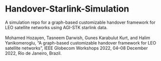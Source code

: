 # Handover-Starlink-Simulation 
A simulation repo for a graph-based customizable handover framework for LEO satellite networks using AGI-STK starlink data.  
<br />
Mohamed Hozayen, Tasneem Darwish, Gunes Karabulut Kurt, and Halim Yanikomeroglu, “A graph-based customizable handover framework for LEO satellite networks”, IEEE Globecom Workshops 2022, 04–08 December 2022, Rio de Janeiro, Brazil.

